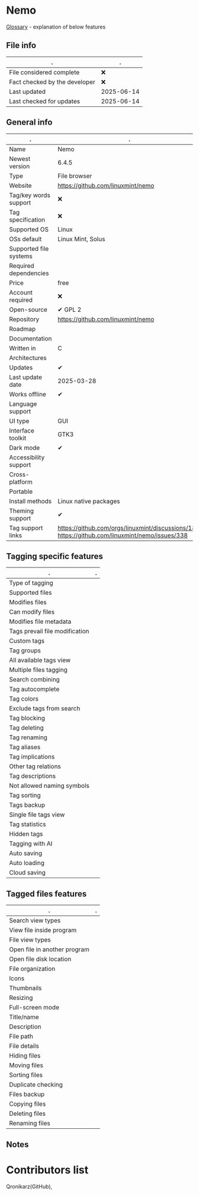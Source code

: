 # Nemo
[Glossary](glossary.md) - explanation of below features

## File info
. | . |
---|---
File considered complete | ❌
Fact checked by the developer | ❌
Last updated | 2025-06-14
Last checked for updates | 2025-06-14

## General info
. | . |
---|---
Name | Nemo
Newest version | 6.4.5
Type | File browser
Website | https://github.com/linuxmint/nemo
Tag/key words support | ❌
Tag specification | ❌
Supported OS | Linux
OSs default | Linux Mint, Solus
Supported file systems | 
Required dependencies | 
Price | free
Account required | ❌
Open-source | ✔ GPL 2
Repository | https://github.com/linuxmint/nemo
Roadmap | 
Documentation | 
Written in | C
Architectures | 
Updates | ✔
Last update date | 2025-03-28
Works offline | ✔
Language support | 
UI type | GUI
Interface toolkit | GTK3
Dark mode | ✔
Accessibility support | 
Cross-platform | 
Portable | 
Install methods | Linux native packages
Theming support | ✔
Tag support links | https://github.com/orgs/linuxmint/discussions/184, https://github.com/linuxmint/nemo/issues/338

## Tagging specific features
. | . |
---|---
Type of tagging | 
Supported files | 
Modifies files | 
Can modify files | 
Modifies file metadata | 
Tags prevail file modification | 
Custom tags | 
Tag groups | 
All available tags view | 
Multiple files tagging | 
Search combining | 
Tag autocomplete | 
Tag colors | 
Exclude tags from search | 
Tag blocking | 
Tag deleting | 
Tag renaming | 
Tag aliases | 
Tag implications | 
Other tag relations | 
Tag descriptions | 
Not allowed naming symbols | 
Tag sorting | 
Tags backup | 
Single file tags view | 
Tag statistics | 
Hidden tags | 
Tagging with AI | 
Auto saving | 
Auto loading | 
Cloud saving | 

## Tagged files features
. | . |
---|---
Search view types | 
View file inside program | 
File view types | 
Open file in another program | 
Open file disk location | 
File organization | 
Icons | 
Thumbnails | 
Resizing | 
Full-screen mode | 
Title/name | 
Description | 
File path | 
File details | 
Hiding files | 
Moving files | 
Sorting files | 
Duplicate checking | 
Files backup | 
Copying files | 
Deleting files | 
Renaming files | 

## Notes


# Contributors list
Qronikarz(GitHub), 
